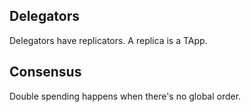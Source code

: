 ## Delegators
Delegators have replicators. A replica is a TApp.






## Consensus
Double spending happens when there's no global order.
